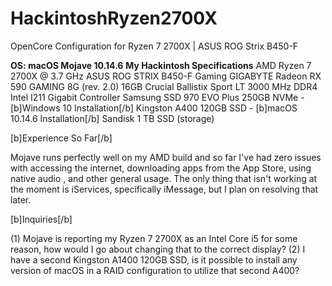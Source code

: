 # HackintoshRyzen2700X
OpenCore Configuration for Ryzen 7 2700X | ASUS ROG Strix B450-F

**OS: macOS Mojave 10.14.6**
**My Hackintosh Specifications**
AMD Ryzen 7 2700X @ 3.7 GHz
ASUS ROG STRIX B450-F Gaming
GIGABYTE Radeon RX 590 GAMING 8G (rev. 2.0)
16GB Crucial Ballistix Sport LT 3000 MHz DDR4
Intel I211 Gigabit Controller
Samsung SSD 970 EVO Plus 250GB NVMe - [b]Windows 10 Installation[/b]
Kingston A400 120GB SSD - [b]macOS 10.14.6 Installation[/b]
Sandisk 1 TB SSD (storage)

[b]Experience So Far[/b]

Mojave runs perfectly well on my AMD build and so far I've had zero issues with accessing the internet, downloading apps from the App Store, using native audio , and other general usage. The only thing that isn't working at the moment is iServices, specifically iMessage, but I plan on resolving that later. 

[b]Inquiries[/b]

(1) Mojave is reporting my Ryzen 7 2700X as an Intel Core i5 for some reason, how would I go about changing that to the correct display?
(2) I have a second Kingston A1400 120GB SSD, is it possible to install any version of macOS in a RAID configuration to utilize that second A400?
